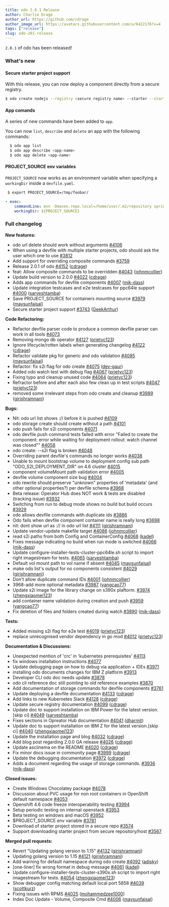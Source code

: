 ```yaml
---
title: odo 2.0.1 Release
author: Charlie Drage
author_url: https://github.com/cdrage
author_image_url: https://avatars.githubusercontent.com/u/6422176?v=4
tags: ["release"]
slug: odo-201-release
---
```


`2.0.1` of odo has been released!

<!--truncate-->

### What's new


#### Secure starter project support

With this release, you can now deploy a component directly from a secure registry.

```sh
$ odo create nodejs --registry <secure registry name> --starter --starter-token <starter project token>
```

#### App comands

A series of new commands have been added to `app`.

You can now `list`, `describe` and `delete` an app with the following commands:

```sh
  $ odo app list
  $ odo app describe <app-name>
  $ odo app delete <app-name>
```

#### PROJECT_SOURCE env variables

`PROJECT_SOURCE` now works as an environment variable when specifying a `workingDir` inside a `devfile.yaml`.

```sh
 $ export PROJECT_SOURCE=/tmp/foobar/
```

```yaml
- exec:
    commandLine: mvn -Dmaven.repo.local=/home/user/.m2/repository spring-boot:run
    workingDir: ${PROJECT_SOURCE}
```

### Full changelog

**New features:**

- odo url delete should work without arguments [\#4106](https://github.com/openshift/odo/issues/4106)
- When using a devfile with multiple starter projects, odo should ask the user which one to use [\#3812](https://github.com/openshift/odo/issues/3812)
- Add support for overriding composite commands [\#3759](https://github.com/openshift/odo/issues/3759)
- Release 2.0.1 of odo [\#4152](https://github.com/openshift/odo/pull/4152) ([cdrage](https://github.com/cdrage))
- feat: Allow composite commands to be overridden [\#4043](https://github.com/openshift/odo/pull/4043) ([johnmcollier](https://github.com/johnmcollier))
- Update build version to 2.0.0 [\#4022](https://github.com/openshift/odo/pull/4022) ([cdrage](https://github.com/cdrage))
- Adds app commands for devfile components [\#4007](https://github.com/openshift/odo/pull/4007) ([mik-dass](https://github.com/mik-dass))
- Update integration testcases and e2e testcases for ppc64le support [\#4000](https://github.com/openshift/odo/pull/4000) ([sarveshtamba](https://github.com/sarveshtamba))
- Save PROJECT\_SOURCE for containers mounting source [\#3979](https://github.com/openshift/odo/pull/3979) ([maysunfaisal](https://github.com/maysunfaisal))
- Secure starter project support [\#3743](https://github.com/openshift/odo/pull/3743) ([GeekArthur](https://github.com/GeekArthur))

**Code Refactoring:**

- Refactor devfile parser code to produce a common devfile parser can work in all tools [\#4073](https://github.com/openshift/odo/issues/4073)
- Removing mongo db operator [\#4127](https://github.com/openshift/odo/pull/4127) ([prietyc123](https://github.com/prietyc123))
- Ignore lifecycle/rotten labels when generating changelog [\#4122](https://github.com/openshift/odo/pull/4122) ([cdrage](https://github.com/cdrage))
- Refactor validate pkg for generic and odo validation [\#4085](https://github.com/openshift/odo/pull/4085) ([maysunfaisal](https://github.com/maysunfaisal))
- Refactor: fix s2i flag for odo create [\#4075](https://github.com/openshift/odo/pull/4075) ([dev-gaur](https://github.com/dev-gaur))
- Added odo watch test with debug flag [\#4067](https://github.com/openshift/odo/pull/4067) ([prietyc123](https://github.com/prietyc123))
- Fixing typo and cleanup unused code [\#4064](https://github.com/openshift/odo/pull/4064) ([prietyc123](https://github.com/prietyc123))
- Refractor before and after each also few clean up in test scripts [\#4047](https://github.com/openshift/odo/pull/4047) ([prietyc123](https://github.com/prietyc123))
- removed some irrelevant steps from odo create and cleanup [\#3989](https://github.com/openshift/odo/pull/3989) ([girishramnani](https://github.com/girishramnani))

**Bugs:**

- Nit: odo url list shows :// before it is pushed [\#4109](https://github.com/openshift/odo/issues/4109)
- odo storage create should create without a path [\#4101](https://github.com/openshift/odo/issues/4101)
- odo push fails for s2i components [\#4071](https://github.com/openshift/odo/issues/4071)
- odo devfile push command tests failed with error "Failed to create the component: error while waiting for deployment rollout: watch channel was closed"" [\#4058](https://github.com/openshift/odo/issues/4058)
- odo create: --s2i flag is broken [\#4048](https://github.com/openshift/odo/issues/4048)
- Overriding parent devfile's commands no longer works [\#4038](https://github.com/openshift/odo/issues/4038)
- Unable to mount bootstrap volume to deployment config sub path "ODO\_S2I\_DEPLOYMENT\_DIR" on 4.6 cluster [\#4015](https://github.com/openshift/odo/issues/4015)
- component volumeMount path validation error [\#4005](https://github.com/openshift/odo/issues/4005)
- devfile volume component size bug [\#4004](https://github.com/openshift/odo/issues/4004)
- odo rewrite should preserve "unknown" properties of 'metadata' \(and other optional properties?\) per devfile schema  [\#3968](https://github.com/openshift/odo/issues/3968)
- Beta release: Operator Hub does NOT work & tests are disabled \(tracking issue\)  [\#3932](https://github.com/openshift/odo/issues/3932)
- Switching from run to debug mode shows no build but build occurs [\#3929](https://github.com/openshift/odo/issues/3929)
- odo allows devfile commands with duplicate ids [\#3886](https://github.com/openshift/odo/issues/3886)
- Odo fails when devfile component container name is really long [\#3698](https://github.com/openshift/odo/issues/3698)
- nit: dont show url as :// in odo url list [\#4111](https://github.com/openshift/odo/pull/4111) ([girishramnani](https://github.com/girishramnani))
- Update vendor-update makefile target [\#4086](https://github.com/openshift/odo/pull/4086) ([johnmcollier](https://github.com/johnmcollier))
- read s2i paths from both Config and ContainerConfig [\#4068](https://github.com/openshift/odo/pull/4068) ([kadel](https://github.com/kadel))
- Fixes message indicating no build when run mode is switched [\#4066](https://github.com/openshift/odo/pull/4066) ([mik-dass](https://github.com/mik-dass))
- Update configure-installer-tests-cluster-ppc64le.sh script to import right imagestream for tests. [\#4065](https://github.com/openshift/odo/pull/4065) ([sarveshtamba](https://github.com/sarveshtamba))
- Default vol mount path to vol name if absent [\#4045](https://github.com/openshift/odo/pull/4045) ([maysunfaisal](https://github.com/maysunfaisal))
- make odo list's output for no components consistent [\#4029](https://github.com/openshift/odo/pull/4029) ([girishramnani](https://github.com/girishramnani))
- Don't allow duplicate command IDs [\#4001](https://github.com/openshift/odo/pull/4001) ([johnmcollier](https://github.com/johnmcollier))
- 3968-add more optional metadata [\#3987](https://github.com/openshift/odo/pull/3987) ([yangcao77](https://github.com/yangcao77))
- Update s2i image for the library change on s390x plaftorm. [\#3974](https://github.com/openshift/odo/pull/3974) ([zhengxiaomei123](https://github.com/zhengxiaomei123))
- add container name validation during creation and push [\#3959](https://github.com/openshift/odo/pull/3959) ([yangcao77](https://github.com/yangcao77))
- Fix deletion of files and folders created during watch [\#3890](https://github.com/openshift/odo/pull/3890) ([mik-dass](https://github.com/mik-dass))

**Tests:**

- Added missing s2i flag for e2e test [\#4019](https://github.com/openshift/odo/pull/4019) ([prietyc123](https://github.com/prietyc123))
- replace unrecognised vendor dependency in go mod [\#4012](https://github.com/openshift/odo/pull/4012) ([prietyc123](https://github.com/prietyc123))

**Documentation & Discussions:**

- Unexpected mention of 'crc' in 'kubernetes prerequisites' [\#4113](https://github.com/openshift/odo/issues/4113)
- fix windows installation instructions [\#4077](https://github.com/openshift/odo/issues/4077)
- Update debugging page on how to debug via application + IDEs [\#3971](https://github.com/openshift/odo/issues/3971)
- installing odo documents changes for IBM  Z platform  [\#3913](https://github.com/openshift/odo/issues/3913)
- Developer CLI odo doc needs update [\#3878](https://github.com/openshift/odo/issues/3878)
- odo cli reference doc still pointing to old reference examples [\#3870](https://github.com/openshift/odo/issues/3870)
- Add documentation of storage commands for devfile components [\#3761](https://github.com/openshift/odo/issues/3761)
- Update deploying a devfile documentation [\#4133](https://github.com/openshift/odo/pull/4133) ([cdrage](https://github.com/cdrage))
- Add links to new Kubernetes Slack [\#4128](https://github.com/openshift/odo/pull/4128) ([cdrage](https://github.com/cdrage))
- Update secure registry documentation [\#4099](https://github.com/openshift/odo/pull/4099) ([cdrage](https://github.com/cdrage))
- Update doc to support installation on IBM Power for the latest version.\[skip ci\] [\#4049](https://github.com/openshift/odo/pull/4049) ([sarveshtamba](https://github.com/sarveshtamba))
- Fixes sections in Opreator Hub documentation [\#4041](https://github.com/openshift/odo/pull/4041) ([dharmit](https://github.com/dharmit))
- Update doc to support installation on IBM Z for the latest version.\[skip ci\] [\#4040](https://github.com/openshift/odo/pull/4040) ([zhengxiaomei123](https://github.com/zhengxiaomei123))
- Update the installation page and blog [\#4032](https://github.com/openshift/odo/pull/4032) ([cdrage](https://github.com/cdrage))
- Add blog post regarding 2.0.0 GA release [\#4026](https://github.com/openshift/odo/pull/4026) ([cdrage](https://github.com/cdrage))
- Update asciinema on the README [\#4020](https://github.com/openshift/odo/pull/4020) ([cdrage](https://github.com/cdrage))
- Fix minor docs issue in community page [\#3999](https://github.com/openshift/odo/pull/3999) ([cdrage](https://github.com/cdrage))
- Update the debugging documentation [\#3972](https://github.com/openshift/odo/pull/3972) ([cdrage](https://github.com/cdrage))
- Adds a document regarding the usage of storage commands. [\#3936](https://github.com/openshift/odo/pull/3936) ([mik-dass](https://github.com/mik-dass))

**Closed issues:**

- Create Windows Chocolatey package [\#4078](https://github.com/openshift/odo/issues/4078)
- Discussion about PVC usage for non root containers in OpenShift default namespace [\#4053](https://github.com/openshift/odo/issues/4053)
- Openshift 4.6 code freeze interoperability testing [\#3994](https://github.com/openshift/odo/issues/3994)
- Setup periodic testing on internal openstack [\#3953](https://github.com/openshift/odo/issues/3953)
- Beta testing on windows and macOS [\#3952](https://github.com/openshift/odo/issues/3952)
- $PROJECT\_SOURCE env variable [\#3781](https://github.com/openshift/odo/issues/3781)
- Download of starter project stored in a secure repo [\#3574](https://github.com/openshift/odo/issues/3574)
- Support downloading starter project from secure repository/host [\#3567](https://github.com/openshift/odo/issues/3567)

**Merged pull requests:**

- Revert "Updating golang version to 1.15" [\#4132](https://github.com/openshift/odo/pull/4132) ([girishramnani](https://github.com/girishramnani))
- Updating golang version to 1.15 [\#4121](https://github.com/openshift/odo/pull/4121) ([girishramnani](https://github.com/girishramnani))
- Add warning for default namespace during odo create [\#4092](https://github.com/openshift/odo/pull/4092) ([adisky](https://github.com/adisky))
- \[one-liner\] fix wrong format in debug message [\#4061](https://github.com/openshift/odo/pull/4061) ([kadel](https://github.com/kadel))
- Update configure-installer-tests-cluster-s390x.sh script to import right imagestream for tests. [\#4054](https://github.com/openshift/odo/pull/4054) ([zhengxiaomei123](https://github.com/zhengxiaomei123))
- Show debugger config matching default local port 5858 [\#4039](https://github.com/openshift/odo/pull/4039) ([scottkurz](https://github.com/scottkurz))
- Fixing issues with RPMS [\#4025](https://github.com/openshift/odo/pull/4025) ([mohammedzee1000](https://github.com/mohammedzee1000))
- Index Doc Update - Volume, Composite Cmd [\#4006](https://github.com/openshift/odo/pull/4006) ([maysunfaisal](https://github.com/maysunfaisal))
